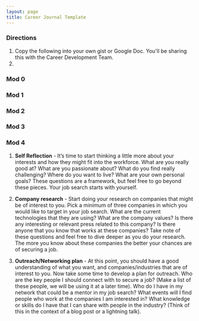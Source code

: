 ```yaml
---
layout: page
title: Career Journal Template
---
```


### Directions
1. Copy the following into your own gist or Google Doc. You'll be sharing this with the Career Development Team.
2.

### Mod 0

### Mod 1

### Mod 2

### Mod 3

### Mod 4

1. **Self Reflection** - It’s time to start thinking a little more about your interests and how they might fit into the workforce. What are you really good at? What are you passionate about? What do you find really challenging? Where do you want to live? What are your own personal goals? These questions are a framework, but feel free to go beyond these pieces. Your job search starts with yourself.

2. **Company research** -  Start doing your research on companies that might be of interest to you. Pick a minimum of three companies in which you would like to target in your job search. What are the current technologies that they are using? What are the company values? Is there any interesting or relevant press related to this company? Is there anyone that you know that works at these companies? Take note of these questions and feel free to dive deeper as you do your research. The more you know about these companies the better your chances are of securing a job.

3. **Outreach/Networking plan** - At this point, you should have a good understanding of what you want, and companies/industries that are of interest to you. Now take some time to develop a plan for outreach. Who are the key people I should connect with to secure a job? (Make a list of these people, we will be using it at a later time). Who do I have in my network that could be a mentor in my job search?  What events will I find people who work at the companies I am interested in? What knowledge or skills do I have that I can share with people in the industry? (Think of this in the context of a blog post or a lightning talk).
